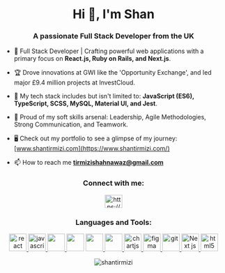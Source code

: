 <h1 align="center">Hi 👋, I'm Shan</h1>
<h3 align="center">A passionate Full Stack Developer from the UK</h3>

- 🚀 Full Stack Developer | Crafting powerful web applications with a primary focus on **React.js, Ruby on Rails, and Next.js**.
- 🏆 Drove innovations at GWI like the 'Opportunity Exchange', and led major £9.4 million projects at InvestCloud.
- 🔧 My tech stack includes but isn't limited to: **JavaScript (ES6), TypeScript, SCSS, MySQL, Material UI, and Jest**.
- 🤝 Proud of my soft skills arsenal: Leadership, Agile Methodologies, Strong Communication, and Teamwork.
- 🖥️ Check out my portfolio to see a glimpse of my journey: [www.shantirmizi.com](https://www.shantirmizi.com/)

- 📫 How to reach me **tirmizishahnawaz@gmail.com**

<h3 align="center">Connect with me:</h3>
<p align="center">
<a href="https://linkedin.com/in/https://www.linkedin.com/in/shan-tirmizi-7b3114159/" target="blank"><img align="center" src="https://cdn.jsdelivr.net/npm/simple-icons@3.0.1/icons/linkedin.svg" alt="https://www.linkedin.com/in/shan-tirmizi-7b3114159/" height="30" width="40" /></a>
</p>

<h3 align="center">Languages and Tools:</h3>
<p align="center"> 
<a href="https://reactjs.org/" target="_blank"> <img src="https://cdn0.iconfinder.com/data/icons/logos-brands-in-colors/128/react-512.png" alt="react" width="40" height="40"/> </a>
<a href="https://www.javascript.com/" target="_blank"> <img src="https://cdn2.iconfinder.com/data/icons/designer-skills/128/code-programming-javascript-software-develop-command-language-512.png" alt="javascript" width="40" height="40"/> </a>
<a href="https://nodejs.org/en/" target="_blank"> <img src="https://cdn3.iconfinder.com/data/icons/popular-services-brands/512/node-512.png" width="40" height="40"/> </a> 
 <img src="https://cdn1.iconfinder.com/data/icons/logotypes/32/badge-css-3-512.png" width="40" height="40"/>
<a href="https://www.ruby-lang.org/en/" target="_blank"> <img src="https://cdn3.iconfinder.com/data/icons/sympletts-free-sampler/128/diamond-512.png" width="40" height="40"/> </a>
<a href="https://rubyonrails.org/" target="_blank"> <img src="https://cdn3.iconfinder.com/data/icons/popular-services-brands-vol-2/512/ruby-on-rails-512.png" width="40" height="40"/> </a>
<a href="https://www.chartjs.org" target="_blank"> <img src="https://www.chartjs.org/media/logo-title.svg" alt="chartjs" width="40" height="40"/> </a>  
<a href="https://www.figma.com/" target="_blank"> <img src="https://www.vectorlogo.zone/logos/figma/figma-icon.svg" alt="figma" width="40" height="40"/> </a> <a href="https://git-scm.com/" target="_blank"> <img src="https://www.vectorlogo.zone/logos/git-scm/git-scm-icon.svg" alt="git" width="40" height="40"/> </a> <a href="https://nextjs.org/" target="_blank"> <img src="https://upload.vectorlogo.zone/logos/nextjs/images/cf48b8f7-01c5-4564-a4e7-3854b6aea45c.svg" alt="Next js" width="40" height="40"/> </a>
 <a href="https://www.w3.org/html/" target="_blank"> <img src="https://cdn0.iconfinder.com/data/icons/HTML5/512/HTML_Logo.png" alt="html5" width="40" height="40"/> </a> 
</p>
<div align='center'>
<p><img align="center" src="https://github-readme-stats.vercel.app/api/top-langs?username=shantirmizi&show_icons=true&locale=en&layout=compact" alt="shantirmizi" /></p> 
<div>
